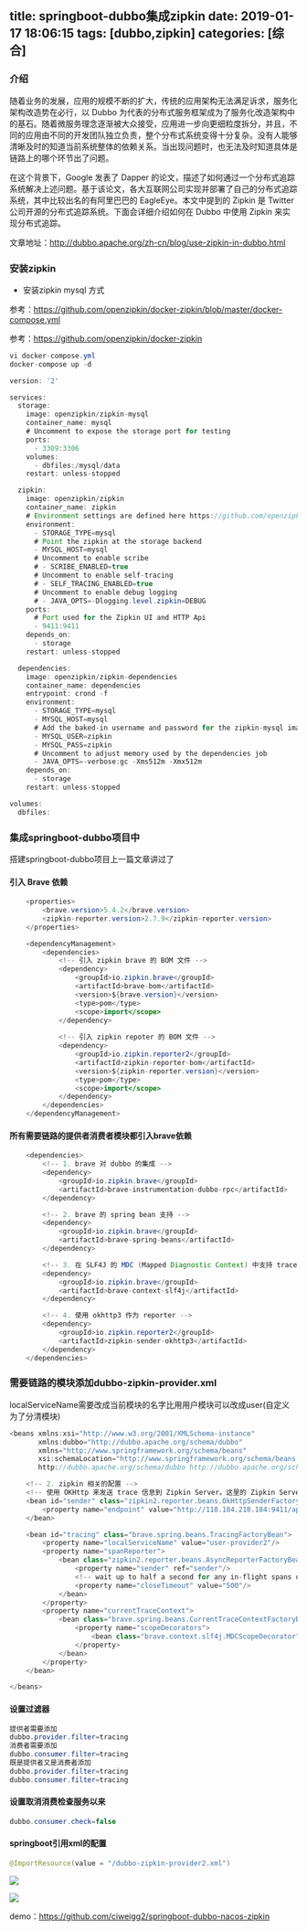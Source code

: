 title: springboot-dubbo集成zipkin
date: 2019-01-17 18:06:15
tags: [dubbo,zipkin]
categories: [综合]
---
### 介绍

随着业务的发展，应用的规模不断的扩大，传统的应用架构无法满足诉求，服务化架构改造势在必行，以 Dubbo 为代表的分布式服务框架成为了服务化改造架构中的基石。随着微服务理念逐渐被大众接受，应用进一步向更细粒度拆分，并且，不同的应用由不同的开发团队独立负责，整个分布式系统变得十分复杂。没有人能够清晰及时的知道当前系统整体的依赖关系。当出现问题时，也无法及时知道具体是链路上的哪个环节出了问题。

在这个背景下，Google 发表了 Dapper 的论文，描述了如何通过一个分布式追踪系统解决上述问题。基于该论文，各大互联网公司实现并部署了自己的分布式追踪系统，其中比较出名的有阿里巴巴的 EagleEye。本文中提到的 Zipkin 是 Twitter 公司开源的分布式追踪系统。下面会详细介绍如何在 Dubbo 中使用 Zipkin 来实现分布式追踪。

<!--more-->

文章地址：http://dubbo.apache.org/zh-cn/blog/use-zipkin-in-dubbo.html

### 安装zipkin

* 安装zipkin mysql 方式

参考：https://github.com/openzipkin/docker-zipkin/blob/master/docker-compose.yml

参考：https://github.com/openzipkin/docker-zipkin

```java
vi docker-compose.yml
docker-compose up -d
```

```java
version: '2'

services:
  storage:
    image: openzipkin/zipkin-mysql
    container_name: mysql
    # Uncomment to expose the storage port for testing
    ports:
      - 3309:3306
    volumes:
      - dbfiles:/mysql/data
    restart: unless-stopped

  zipkin:
    image: openzipkin/zipkin
    container_name: zipkin
    # Environment settings are defined here https://github.com/openzipkin/zipkin/tree/1.19.0/zipkin-server#environment-variables
    environment:
      - STORAGE_TYPE=mysql
      # Point the zipkin at the storage backend
      - MYSQL_HOST=mysql
      # Uncomment to enable scribe
      # - SCRIBE_ENABLED=true
      # Uncomment to enable self-tracing
      # - SELF_TRACING_ENABLED=true
      # Uncomment to enable debug logging
      # - JAVA_OPTS=-Dlogging.level.zipkin=DEBUG
    ports:
      # Port used for the Zipkin UI and HTTP Api
      - 9411:9411
    depends_on:
      - storage
    restart: unless-stopped

  dependencies:
    image: openzipkin/zipkin-dependencies
    container_name: dependencies
    entrypoint: crond -f
    environment:
      - STORAGE_TYPE=mysql
      - MYSQL_HOST=mysql
      # Add the baked-in username and password for the zipkin-mysql image
      - MYSQL_USER=zipkin
      - MYSQL_PASS=zipkin
      # Uncomment to adjust memory used by the dependencies job
      - JAVA_OPTS=-verbose:gc -Xms512m -Xmx512m
    depends_on:
      - storage
    restart: unless-stopped

volumes:
  dbfiles:
```

### 集成springboot-dubbo项目中

搭建springboot-dubbo项目上一篇文章讲过了

#### 引入 Brave 依赖
```java
    <properties>
        <brave.version>5.4.2</brave.version>
        <zipkin-reporter.version>2.7.9</zipkin-reporter.version>
    </properties>

    <dependencyManagement>
        <dependencies>
            <!-- 引入 zipkin brave 的 BOM 文件 -->
            <dependency>
                <groupId>io.zipkin.brave</groupId>
                <artifactId>brave-bom</artifactId>
                <version>${brave.version}</version>
                <type>pom</type>
                <scope>import</scope>
            </dependency>
			
            <!-- 引入 zipkin repoter 的 BOM 文件 -->
            <dependency>
                <groupId>io.zipkin.reporter2</groupId>
                <artifactId>zipkin-reporter-bom</artifactId>
                <version>${zipkin-reporter.version}</version>
                <type>pom</type>
                <scope>import</scope>
            </dependency>
        </dependencies>
    </dependencyManagement>
```

#### 所有需要链路的提供者消费者模块都引入brave依赖
```java
    <dependencies>
        <!-- 1. brave 对 dubbo 的集成 -->
        <dependency>
            <groupId>io.zipkin.brave</groupId>
            <artifactId>brave-instrumentation-dubbo-rpc</artifactId>
        </dependency>

        <!-- 2. brave 的 spring bean 支持 -->
        <dependency>
            <groupId>io.zipkin.brave</groupId>
            <artifactId>brave-spring-beans</artifactId>
        </dependency>

        <!-- 3. 在 SLF4J 的 MDC (Mapped Diagnostic Context) 中支持 traceId 和 spanId -->
        <dependency>
            <groupId>io.zipkin.brave</groupId>
            <artifactId>brave-context-slf4j</artifactId>
        </dependency>

        <!-- 4. 使用 okhttp3 作为 reporter -->
        <dependency>
            <groupId>io.zipkin.reporter2</groupId>
            <artifactId>zipkin-sender-okhttp3</artifactId>
        </dependency>
    </dependencies>
```

### 需要链路的模块添加dubbo-zipkin-provider.xml

localServiceName需要改成当前模块的名字比用用户模块可以改成user(自定义为了分清模块)

```java
<beans xmlns:xsi="http://www.w3.org/2001/XMLSchema-instance"
       xmlns:dubbo="http://dubbo.apache.org/schema/dubbo"
       xmlns="http://www.springframework.org/schema/beans"
       xsi:schemaLocation="http://www.springframework.org/schema/beans http://www.springframework.org/schema/beans/spring-beans.xsd
       http://dubbo.apache.org/schema/dubbo http://dubbo.apache.org/schema/dubbo/dubbo.xsd">

    <!-- 2. zipkin 相关的配置 -->
    <!-- 使用 OKHttp 来发送 trace 信息到 Zipkin Server。这里的 Zipkin Server 启动在本地 -->
    <bean id="sender" class="zipkin2.reporter.beans.OkHttpSenderFactoryBean">
        <property name="endpoint" value="http://118.184.218.184:9411/api/v2/spans"/>
    </bean>

    <bean id="tracing" class="brave.spring.beans.TracingFactoryBean">
        <property name="localServiceName" value="user-provider2"/>
        <property name="spanReporter">
            <bean class="zipkin2.reporter.beans.AsyncReporterFactoryBean">
                <property name="sender" ref="sender"/>
                <!-- wait up to half a second for any in-flight spans on close -->
                <property name="closeTimeout" value="500"/>
            </bean>
        </property>
        <property name="currentTraceContext">
            <bean class="brave.spring.beans.CurrentTraceContextFactoryBean">
                <property name="scopeDecorators">
                    <bean class="brave.context.slf4j.MDCScopeDecorator" factory-method="create"/>
                </property>
            </bean>
        </property>
    </bean>

</beans>
```

#### 设置过滤器

```java
提供者需要添加
dubbo.provider.filter=tracing
消费者需要添加
dubbo.consumer.filter=tracing
既是提供者又是消费者添加
dubbo.provider.filter=tracing
dubbo.consumer.filter=tracing
```

#### 设置取消消费检查服务以来

```java
dubbo.consumer.check=false
```

#### springboot引用xml的配置

```java
@ImportResource(value = "/dubbo-zipkin-provider2.xml")
```

![](/images/1.png)

![](/images/2.png)

demo：https://github.com/ciweigg2/springboot-dubbo-nacos-zipkin